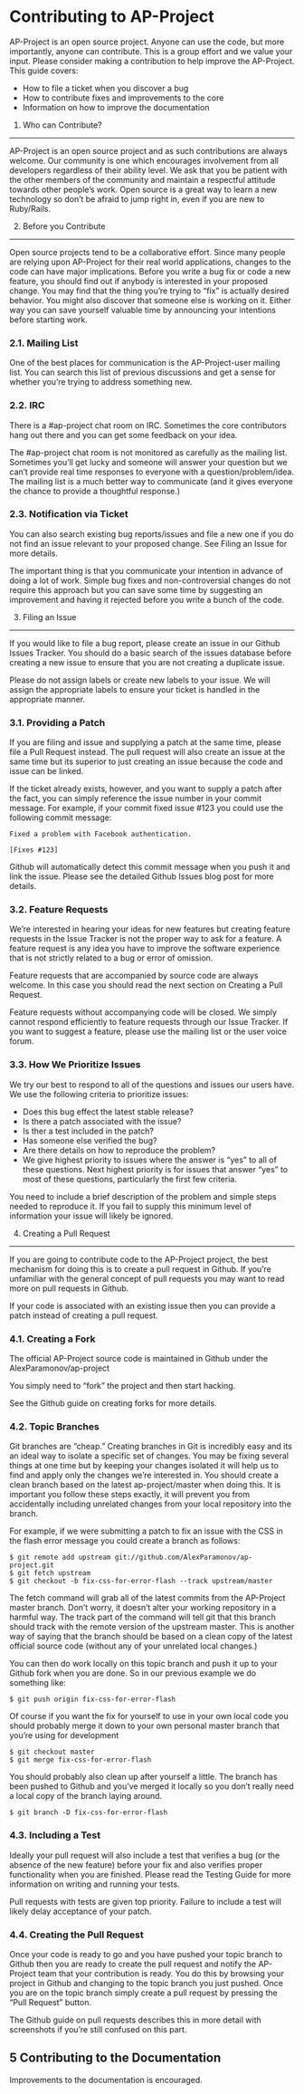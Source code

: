 Contributing to AP-Project
==========================
AP-Project is an open source project. Anyone can use the code, but more importantly, anyone can contribute. This is a
 group effort and we value your input. Please consider making a contribution to help improve the AP-Project. This
 guide covers:

* How to file a ticket when you discover a bug
* How to contribute fixes and improvements to the core
* Information on how to improve the documentation

1. Who can Contribute?
----------------------
AP-Project is an open source project and as such contributions are always welcome. Our community is one which
 encourages involvement from all developers regardless of their ability level. We ask that you be patient with the
 other members of the community and maintain a respectful attitude towards other people’s work. Open source is a
 great way to learn a new technology so don’t be afraid to jump right in, even if you are new to Ruby/Rails.

2. Before you Contribute
------------------------
Open source projects tend to be a collaborative effort. Since many people are relying upon AP-Project for their real
 world applications, changes to the code can have major implications. Before you write a bug fix or code a new
 feature, you should find out if anybody is interested in your proposed change. You may find that the thing you’re
 trying to “fix” is actually desired behavior. You might also discover that someone else is working on it. Either
 way you can save yourself valuable time by announcing your intentions before starting work.

### 2.1. Mailing List

One of the best places for communication is the AP-Project-user mailing list. You can search this list of previous
 discussions and get a sense for whether you’re trying to address something new.

### 2.2. IRC

There is a #ap-project chat room on IRC. Sometimes the core contributors hang out there and you can get some
 feedback on your idea.

The #ap-project chat room is not monitored as carefully as the mailing list. Sometimes you’ll get lucky and someone
 will answer your question but we can’t provide real time responses to everyone with a question/problem/idea. The
 mailing list is a much better way to communicate (and it gives everyone the chance to provide a thoughtful response.)

### 2.3. Notification via Ticket

You can also search existing bug reports/issues and file a new one if you do not find an issue relevant to your
 proposed change. See Filing an Issue for more details.

The important thing is that you communicate your intention in advance of doing a lot of work. Simple bug fixes and
 non-controversial changes do not require this approach but you can save some time by suggesting an improvement and
 having it rejected before you write a bunch of the code.

3. Filing an Issue
-----------------
If you would like to file a bug report, please create an issue in our Github Issues Tracker. You should do a basic
 search of the issues database before creating a new issue to ensure that you are not creating a duplicate issue.

Please do not assign labels or create new labels to your issue. We will assign the appropriate labels to ensure your
 ticket is handled in the appropriate manner.

### 3.1. Providing a Patch

If you are filing and issue and supplying a patch at the same time, please file a Pull Request instead. The pull
 request will also create an issue at the same time but its superior to just creating an issue because the code and
 issue can be linked.

If the ticket already exists, however, and you want to supply a patch after the fact,
 you can simply reference the issue number in your commit message. For example, if your commit fixed issue #123 you
 could use the following commit message:

    Fixed a problem with Facebook authentication.

    [Fixes #123]
Github will automatically detect this commit message when you push it and link the issue. Please see the detailed
 Github Issues blog post for more details.

### 3.2. Feature Requests

We’re interested in hearing your ideas for new features but creating feature requests in the Issue Tracker is not
 the proper way to ask for a feature. A feature request is any idea you have to improve the software experience that
 is not strictly related to a bug or error of omission.

Feature requests that are accompanied by source code are always welcome. In this case you should read the next
 section on Creating a Pull Request.

Feature requests without accompanying code will be closed. We simply cannot respond efficiently to feature requests
 through our Issue Tracker. If you want to suggest a feature, please use the mailing list or the user voice forum.

### 3.3. How We Prioritize Issues

We try our best to respond to all of the questions and issues our users have. We use the following criteria to
prioritize issues:

* Does this bug effect the latest stable release?
* Is there a patch associated with the issue?
* Is ther a test included in the patch?
* Has someone else verified the bug?
* Are there details on how to reproduce the problem?
* We give highest priority to issues where the answer is “yes” to all of these questions. Next highest priority is for
 issues that answer “yes” to most of these questions, particularly the first few criteria.

You need to include a brief description of the problem and simple steps needed to reproduce it. If you fail to
 supply this minimum level of information your issue will likely be ignored.

4. Creating a Pull Request
--------------------------
If you are going to contribute code to the AP-Project project, the best mechanism for doing this is to create a pull
 request in Github. If you’re unfamiliar with the general concept of pull requests you may want to read more on pull
 requests in Github.

If your code is associated with an existing issue then you can provide a patch instead of creating a pull request.

### 4.1. Creating a Fork

The official AP-Project source code is maintained in Github under the AlexParamonov/ap-project

You simply need to “fork” the project and then start hacking.

See the Github guide on creating forks for more details.

### 4.2. Topic Branches

Git branches are “cheap.” Creating branches in Git is incredibly easy and its an ideal way to isolate a specific set
 of changes. You may be fixing several things at one time but by keeping your changes isolated it will help us to
 find and apply only the changes we’re interested in. You should create a clean branch based on the latest
 ap-project/master when doing this. It is important you follow these steps exactly,
 it will prevent you from accidentally including unrelated changes from your local repository into the branch.

For example, if we were submitting a patch to fix an issue with the CSS in the flash error message you could create
 a branch as follows:

    $ git remote add upstream git://github.com/AlexParamonov/ap-project.git
    $ git fetch upstream
    $ git checkout -b fix-css-for-error-flash --track upstream/master

The fetch command will grab all of the latest commits from the AP-Project master branch. Don’t worry,
 it doesn’t alter your working repository in a harmful way. The track part of the command will tell git that this
 branch should track with the remote version of the upstream master. This is another way of saying that the branch
 should be based on a clean copy of the latest official source code (without any of your unrelated local changes.)

You can then do work locally on this topic branch and push it up to your Github fork when you are done. So in our
 previous example we do something like:

    $ git push origin fix-css-for-error-flash

Of course if you want the fix for yourself to use in your own local code you should probably merge it down to your
 own personal master branch that you’re using for development

    $ git checkout master
    $ git merge fix-css-for-error-flash

You should probably also clean up after yourself a little. The branch has been pushed to Github and you’ve merged it
  locally so you don’t really need a local copy of the branch laying around.

    $ git branch -D fix-css-for-error-flash

### 4.3. Including a Test

Ideally your pull request will also include a test that verifies a bug (or the absence of the new feature) before
 your fix and also verifies proper functionality when you are finished. Please read the Testing Guide for more
 information on writing and running your tests.

Pull requests with tests are given top priority. Failure to include a test will likely delay acceptance of your patch.

### 4.4. Creating the Pull Request

Once your code is ready to go and you have pushed your topic branch to Github then you are ready to create the pull
 request and notify the AP-Project team that your contribution is ready. You do this by browsing your project in
 Github and changing to the topic branch you just pushed. Once you are on the topic branch simply create a pull
 request by pressing the “Pull Request” button.

The Github guide on pull requests describes this in more detail with screenshots if you’re still confused on this
 part.

5 Contributing to the Documentation
-----------------------------------
Improvements to the documentation is encouraged.